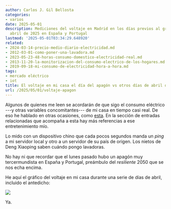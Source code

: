 ```yaml
---
author: Carlos J. Gil Bellosta
categories:
- varios
date: 2025-05-01
description: Mediciones del voltaje en Madrid en los días previos al gran apagón de
  abril de 2025 en España y Portugal
lastmod: '2025-05-01T03:34:29.648920'
related:
- 2024-03-14-precio-medio-diario-electricidad.md
- 2012-03-01-como-poner-una-lavadora.md
- 2023-05-23-48-horas-consumo-domestico-electricidad-real.md
- 2013-11-20-la-monitorizacion-del-consumo-electrico-de-los-hogares.md
- 2019-09-18-mi-consumo-de-electricidad-hora-a-hora.md
tags:
- mercado eléctrico
- iot
title: El voltaje en mi casa el día del apagón vs otros días de abril de 2025
url: /2025/05/01/voltaje-apagon
---
```


Algunos de quienes me leen se acordarán de que sigo el consumo eléctrico ---y otras variables concomitantes--- de mi casa en tiempo casi real. De eso he hablado en otras ocasiones, como
[esta](/2023/03/07/consumo-electrico-tiempo-real/). En la sección de entradas relacionadas que acompaña a esta hay más referencias a ese entretenimiento mío.

Lo mido con un dispositivo chino que cada pocos segundos manda un _ping_ a mi servidor local y otro a un servidor de su país de origen. Los nietos de Deng Xiaoping saben cuándo pongo lavadoras.

No hay ni que recordar que el lunes pasado hubo un apagón muy tercermundista en España y Portugal, preámbulo del _resiliente_ 2050 que se nos echa encima.

He aquí el gráfico del voltaje en mi casa durante una serie de días de abril, incluido el antedicho:

![](/wp-uploads/2025/voltaje-apagon.png#center)

Ya.